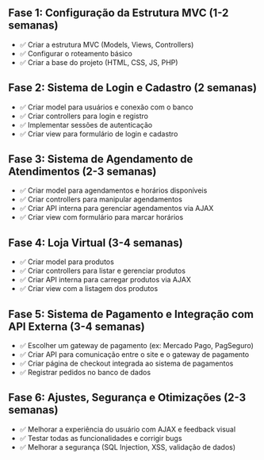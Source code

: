 ## Fase 1: Configuração da Estrutura MVC (1-2 semanas)
  - ✅ Criar a estrutura MVC (Models, Views, Controllers)
  - ✅ Configurar o roteamento básico
  - ✅ Criar a base do projeto (HTML, CSS, JS, PHP)

## Fase 2: Sistema de Login e Cadastro (2 semanas)
  - ✅ Criar model para usuários e conexão com o banco
  - ✅ Criar controllers para login e registro
  - ✅ Implementar sessões de autenticação
  - ✅ Criar view para formulário de login e cadastro

## Fase 3: Sistema de Agendamento de Atendimentos (2-3 semanas)
  - ✅ Criar model para agendamentos e horários disponíveis
  - ✅ Criar controllers para manipular agendamentos
  - ✅ Criar API interna para gerenciar agendamentos via AJAX
  - ✅ Criar view com formulário para marcar horários

## Fase 4: Loja Virtual (3-4 semanas)
  - ✅ Criar model para produtos
  - ✅ Criar controllers para listar e gerenciar produtos
  - ✅ Criar API interna para carregar produtos via AJAX
  - ✅ Criar view com a listagem dos produtos

## Fase 5: Sistema de Pagamento e Integração com API Externa (3-4 semanas)
  - ✅ Escolher um gateway de pagamento (ex: Mercado Pago, PagSeguro)
  - ✅ Criar API para comunicação entre o site e o gateway de pagamento
  - ✅ Criar página de checkout integrada ao sistema de pagamentos
  - ✅ Registrar pedidos no banco de dados

## Fase 6: Ajustes, Segurança e Otimizações (2-3 semanas)
  - ✅ Melhorar a experiência do usuário com AJAX e feedback visual
  - ✅ Testar todas as funcionalidades e corrigir bugs
  - ✅ Melhorar a segurança (SQL Injection, XSS, validação de dados)